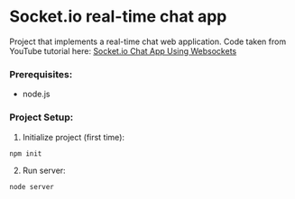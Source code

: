 # Socket.io real-time chat app

Project that implements a real-time chat web application. Code taken from YouTube tutorial here: [Socket.io Chat App Using Websockets](https://youtu.be/tHbCkikFfDE)

### Prerequisites:
* node.js

### Project Setup:
1. Initialize project (first time):
```
npm init
```
2. Run server:
```
node server
```
